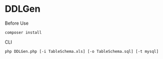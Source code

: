 # DDLGen

Before Use

`composer install`

CLI


`php DDLGen.php [-i TableSchema.xls] [-o TableSchema.sql] [-t mysql]`
